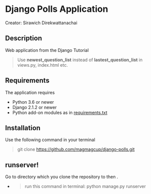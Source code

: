 # Django Polls Application

Creator: Sirawich Direkwattanachai
## Description
Web application from the Django Tutorial

> Use **newest_question_list** instead of **lastest_question_list** in views.py, index.html etc.

## Requirements

The application requires
* Python 3.6 or newer
* Django 2.1.2 or newer
* Python add-on modules as in [requirements.txt](requirements.txt)

## Installation
Use the following command in your terminal
> git clone https://github.com/magmagcup/django-polls.git



## **runserver!**
Go to directory which you clone the repository to then . 

* >  run this command in terminal: python manage.py runserver




